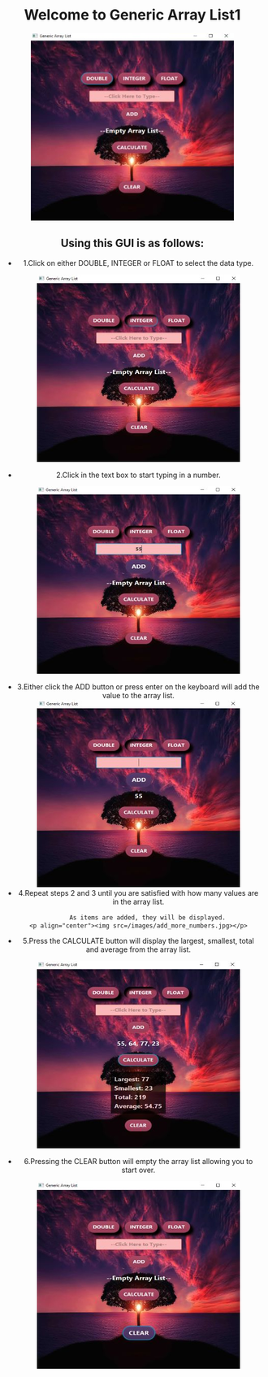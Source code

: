 
<h1 align="center">Welcome to Generic Array List1</h1>

<p align="center">
<img src=/images/main_image.jpg>
</p>

<h2 align="center">Using this GUI is as follows:</h2>

<ul>
  <li align="center">
    1.Click on either DOUBLE, INTEGER or FLOAT to select the data type.
  <p align="center"><img src=/images/number_type.jpg></p>
  <!-- ![number image](/images/number_type.jpg "Selecting Number Type") -->
  </li>

  <li align="center">
    2.Click in the text box to start typing in a number.

  <p align="center"><img src=/images/add_number.jpg></p>
  <!-- ![add number image](/images/add_number.jpg "Typing in the textbox") -->
  </li>

  <li align="center">
    3.Either click the ADD button or press enter on the keyboard will add the value to the array list.

  <img src=/images/added.jpg>
  <!-- ![added image](/images/added.jpg "Value added") -->
  </li>

  <li align="center">
    4.Repeat steps 2 and 3 until you are satisfied with how many values are in the array list.

         As items are added, they will be displayed.
    <p align="center"><img src=/images/add_more_numbers.jpg></p>
  <!-- ![add more numbers image](/images/add_more_numbers.jpg "Add more values") -->
  </li>

  <li align="center">
    5.Press the CALCULATE button will display the largest, smallest, total and average from the array list.
    <p align="center"><img src=/images/calculate.jpg></p>
    <!-- ![calculate image](/images/calculate.jpg "Calculate array list") -->
  </li>

  <li align="center">
    6.Pressing the CLEAR button will empty the array list allowing you to start over.
    <p align="center"><img src=/images/clear.jpg></p>
    <!-- ![clear image](/images/clear.jpg "Clearing everything") -->
  </li>
</ul>

<!-- For more details see [GitHub Flavored Markdown](https://guides.github.com/features/mastering-markdown/). -->
<!-- You can use the [editor on GitHub](https://github.com/zuki07/Generic_array_list1/edit/gh-pages/index.md) to maintain and preview the content for your website in Markdown files. -->
